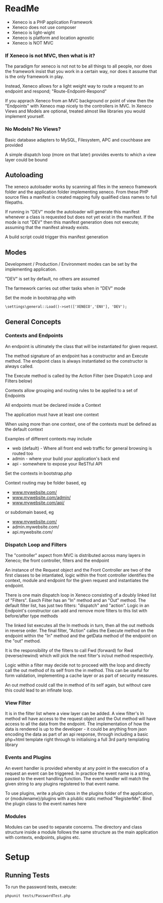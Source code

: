 # ReadMe

* Xeneco is a PHP application Framework
* Xeneco does not use composer
* Xeneco is light-wight
* Xeneco is platform and location agnostic
* Xeneco is NOT MVC

### If Xeneco is not MVC, then what is it?

The paradigm for xeneco is not not to be all things to all people, nor does the framework insist that you work in a certain way, nor does it assume that is the only framework in play.

Instead, Xeneco allows for a light weight way to route a request to an endpoint and respond; "Route-Endpoint-Respond"

If you apprach Xeneco from an MVC background or point of view then the "Endpoints" with Xeneco map nicely to the controllers in MVC. In Xeneco Views and Models are optional, treated almost like libraries you would implement yourself.

### No Models? No Views?

Basic database adapters to MySQL, Filesystem, APC and couchbase are provided

A simple dispatch loop (more on that later) provides events to which a view layer could be bound

## Autoloading

The xeneco autoloader works by scanning all files in the xeneco framework folder and the application folder implementing xeneco. From these PHP source files a manifest is created mapping fully qualified class names to full filepaths.

If running in "DEV" mode the autoloader will generate this manifest whenever a class is requested but does not yet exist in the manifest. If the mode is not "DEV" then this manifest generation does not execute; assuming that the manifest already exists.

A build script could trigger this manifest generation

## Modes

Development / Production / Environment modes can be set by the implementing application.

"DEV" is set by default, no others are assumed

The farmework carries out other tasks when in "DEV" mode

Set the mode in bootstrap.php with

    \settings\general::Load()->set(['XENECO','ENV'], 'DEV');
	
## General Concepts

### Contexts and Endpoints

An endpoint is ultimately the class that will be instantiated for given request.

The method signature of an endpoint has a constructor and an Execute method. The endpoint class is always instantiated so the constructor is always called.

The Execute method is called by the Action Filter (see Dispatch Loop and Filters below)

Contexts allow grouping and routing rules to be applied to a set of Endpoints

All endpoints must be declared inside a Context

The application must have at least one context

When using more than one context, one of the contexts must be defined as the default context

Examples of different contexts may include

* web (default) - Where all front end web traffic for general browsing is routed too
* admin - where your build your application's back end
* api - somewhere to expose your ReSTful API

Set the contexts in bootstrap.php

Context routing may be folder based, eg

* www.mywebsite.com/
* www.mywebsite.com/admin/
* www.mywebsite.com/api/

or subdomain based, eg

* www.mywebsite.com/
* admin.mywebsite.com/
* api.mywebsite.com/

### Dispatch Loop and Filters

The "controller" aspect from MVC is distributed across many layers in Xeneco; the front controller, filters and the endpoint

An instance of the Request object and the Front Controller are two of the first classes to be intantiated, logic within the front controller identifies the context, module and endpoint for the given request and instantiates the endpoint.

There is one main dispatch loop in Xeneco consisting of a doubly linked list of "Filters". Eaxch Filter has an "In" method and an "Out" method. The default filter list, has just two filters: "dispatch" and "action". Logic in an Endpoint's  constructor can add and remove more filters to this list with before/after type methods

The linked list executes all the In methods in turn, then all the out methods in reverse order. The final filter, "Action" calles the Execute method on the endpoint within the "In" method and the getData method of the endpoint on the "out" method.

It is the responsibility of the filters to call Fwd (forward) for Rwd (reverse/rewind) which will pick the next filter's in/out method respectivly.

Logic within a filter may decide not to proceed with the loop and directly call the out method of its self from the in method. This can be useful for form validation, implementing a cache layer or as part of security measures.

An out method could call the in method of its self again, but without care this could lead to an infinate loop.

### View Filter ###

It is in the filter list where a view layer can be added. A view filter's In method wll have access to the request object and the Out method will have access to all the data from the endpoint. The implementation of how the data is rendered is up to the developer - it could be anything from json encoding the data as part of an api response, through including a basic php+html template right through to initialising a full 3rd party templating library

### Events and Plugins

An event handler is provided whereby at any point in the execution of a request an event can be triggered. In practice the event name is a string, passed to the event handling function. The event handler will match the given string to any plugins registered to that event name.

To use plugins, write a plugin class in the plugins folder of the application, or {modulename}/plugins with a plublic static method "RegisterMe". Bind the plugin class to the event names here

### Modules

Modules can be used to separate concerns. The directory and class structure inside a module follows the same structure as the main application with contexts, endpoints, plugins etc.

# Setup
## Running Tests

To run the password tests, execute:

```
phpunit tests/PasswordTest.php
```
